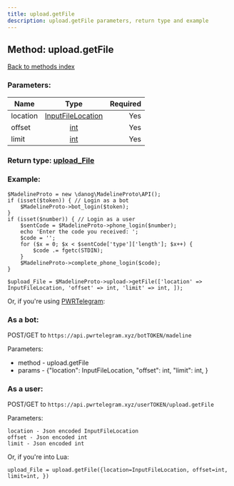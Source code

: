 ```yaml
---
title: upload.getFile
description: upload.getFile parameters, return type and example
---
```

## Method: upload.getFile  
[Back to methods index](index.md)


### Parameters:

| Name     |    Type       | Required |
|----------|:-------------:|---------:|
|location|[InputFileLocation](../types/InputFileLocation.md) | Yes|
|offset|[int](../types/int.md) | Yes|
|limit|[int](../types/int.md) | Yes|


### Return type: [upload\_File](../types/upload_File.md)

### Example:


```
$MadelineProto = new \danog\MadelineProto\API();
if (isset($token)) { // Login as a bot
    $MadelineProto->bot_login($token);
}
if (isset($number)) { // Login as a user
    $sentCode = $MadelineProto->phone_login($number);
    echo 'Enter the code you received: ';
    $code = '';
    for ($x = 0; $x < $sentCode['type']['length']; $x++) {
        $code .= fgetc(STDIN);
    }
    $MadelineProto->complete_phone_login($code);
}

$upload_File = $MadelineProto->upload->getFile(['location' => InputFileLocation, 'offset' => int, 'limit' => int, ]);
```

Or, if you're using [PWRTelegram](https://pwrtelegram.xyz):

### As a bot:

POST/GET to `https://api.pwrtelegram.xyz/botTOKEN/madeline`

Parameters:

* method - upload.getFile
* params - {"location": InputFileLocation, "offset": int, "limit": int, }



### As a user:

POST/GET to `https://api.pwrtelegram.xyz/userTOKEN/upload.getFile`

Parameters:

```
location - Json encoded InputFileLocation
offset - Json encoded int
limit - Json encoded int

```

Or, if you're into Lua:

```
upload_File = upload.getFile({location=InputFileLocation, offset=int, limit=int, })
```

